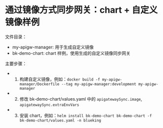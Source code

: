 # 通过镜像方式同步网关：chart + 自定义镜像样例

文件目录：
- my-apigw-manager: 用于生成自定义镜像
- bk-demo-chart: chart 样例，使用生成的自定义镜像同步网关

主要步骤：
- 1. 构建自定义镜像，例如：`docker build -f my-apigw-manager/Dockerfile --tag my-apigw-manager:development my-apigw-manager`
- 2. 修改 bk-demo-chart/values.yaml 中的 `apigatewaySync.image`, `apigatewaySync.extraEnvVars`
- 3. 安装 chart，例如：`helm install bk-demo-chart bk-demo-chart -f bk-demo-chart/values.yaml -n blueking`